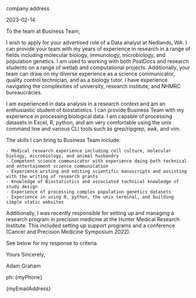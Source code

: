 company address

2023-02-14

To the team at Business Team,

I wish to apply for your advertised role of a Data analyst at Nedlands, WA. I can provide your team with my years of experience in research in a range of fields including molecular biology, immunology, microbiology, and population genetics. I am used to working with both PostDocs and research students on a range of wetlab and computational projects. Additionally, your team can draw on my diverse experience as a science communicator, quality control technician, and as a biology tutor. I have experience navigating the complexities of university, research institute, and NHMRC bureaucracies.

I am experienced in data analysis in a research context and am an enthusiastic student of biostatistics. I can provide Business Team with my experience in processing biological data. I am capable of processing datasets in Excel, R, python, and am very comfortable using the unix command line and various CLI tools such as grep/ripgrep, awk, and vim.

The skills I can bring to Business Team include:

    - Medical research experience including cell culture, molecular biology, microbiology, and animal husbandry
    - Competent science communicator with experience doing both technical and entertainment science communication 
    - Experience writing and editing scientific manuscripts and assisting with the writing of research grants
    - Knowledge of Biostatistics and associated technical knowledge of study design
    - Experience of processing complex population genetics datasets
    - Experience in using R, python, the unix terminal, and building simple static websites

Additionally, I was recently responsible for setting up and managing a research program in precision medicine at the Hunter Medical Research Institute. This included setting up support programs and a conference (Cancer and Precision Medicine Symposium 2022).

See below for my response to criteria.

Yours Sincerely,

Adam Graham

ph: {myPhone}

{myEmailAddress}
